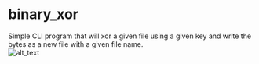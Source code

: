 # binary_xor
Simple CLI program that will xor a given file using a given key and write the bytes as a new file with a given file name.
<br />
![alt_text](https://i.ibb.co/DL5xNTz/xor-screen.png)
